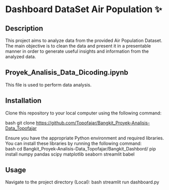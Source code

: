# Dashboard DataSet Air Population ✨

## Description
This project aims to analyze data from the provided Air Population Dataset. The main objective is to clean the data and present it in a presentable manner in order to generate useful insights and information from the analyzed data.

## Proyek_Analisis_Data_Dicoding.ipynb
This file is used to perform data analysis.

## Installation
Clone this repository to your local computer using the following command:

bash
git clone https://github.com/Topofajar/Bangkit_Proyek-Analisis-Data_Topofajar


Ensure you have the appropriate Python environment and required libraries. You can install these libraries by running the following command:
<br>
bash
cd Bangkit_Proyek-Analisis-Data_Topofajar/Bangkit_Dashbord/
pip install numpy pandas scipy matplotlib seaborn streamlit babel


## Usage
Navigate to the project directory (Local):
bash
streamlit run dashboard.py

